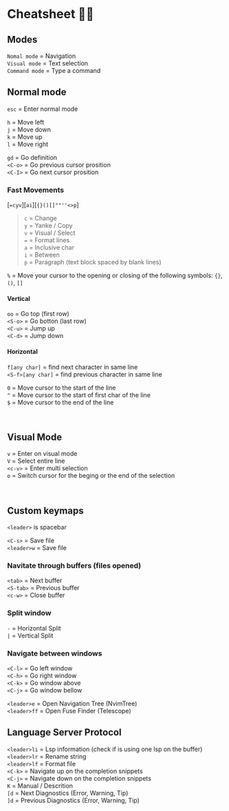 # Cheatsheet 💩💩

## Modes

`Nomal mode` = Navigation <br/>
`Visual mode` = Text selection <br/>
`Command mode` = Type a command <br/>

## Normal mode

`esc` = Enter normal mode

`h` = Move left <br/>
`j` = Move down <br/>
`k` = Move up <br/>
`l` = Move right <br/>

`gd` = Go definition <br/>
`<C-o>` = Go previous cursor prosition <br/>
`<C-I>` = Go next cursor prosition <br/>

### Fast Movements

[`=cyv`][`ai`][`{}()[]""''<>p`]
> `c` = Change <br/>
> `y` = Yanke / Copy <br/>
> `v` = Visual / Select <br/>
> `=` = Format lines <br/>
> `a` = Inclusive char <br/>
> `i` = Between <br/>
> `p` = Paragraph (text block spaced by blank lines) <br/>

`%` = Move your cursor to the opening or closing of the following symbols: `{}`, `()`, `[]` <br/>

#### Vertical

`oo` = Go top (first row) <br/>
`<S-o>` = Go botton (last row) <br/>
`<C-u>` = Jump up <br/>
`<C-d>` = Jump down <br/>

#### Horizontal

`f[any char]` = find next character in same line <br/>
`<S-f>[any char]` = find previous character in same line <br/>

`0` = Move cursor to the start of the line <br/>
`^` = Move cursor to the start of first char of the line <br/>
`$` = Move cursor to the end of the line <br/>

<br/>

## Visual Mode

`v` = Enter on visual mode <br/>
`V` = Select entire line <br/>
`<c-v>` = Enter multi selection <br/>
`o` = Switch cursor for the beging or the end of the selection <br/>

<br/>

## Custom keymaps

`<leader>` is spacebar

`<C-s>` = Save file <br/>
`<leader>w` = Save file <br/>

### Navitate through buffers (files opened)

`<tab>` = Next buffer <br/>
`<S-tab>` = Previous buffer <br/>
`<c-w>` = Close buffer <br/>

### Split window

`-` = Horizontal Split <br/>
`|` = Vertical Split <br/>

### Navigate between windows

`<C-l>` = Go left window <br/>
`<C-h>` = Go right window <br/>
`<C-k>` = Go window above <br/>
`<C-j>` = Go window bellow <br/>

`<leader>e` = Open Navigation Tree (NvimTree) <br/>
`<leader>ff` = Open Fuse Finder (Telescope) <br/>

## Language Server Protocol

`<leader>li` = Lsp information (check if is using one lsp on the buffer) <br/>
`<leader>lr` = Rename string <br/>
`<leader>lf` = Format file <br/>
`<C-k>` = Navigate up on the completion snippets <br/>
`<C-j>` = Navigate down on the completion snippets <br/>
`K` = Manual / Descrition <br/>
`[d` = Next Diagnostics (Error, Warning, Tip) <br/>
`]d` = Previous Diagnostics (Error, Warning, Tip) <br/>

